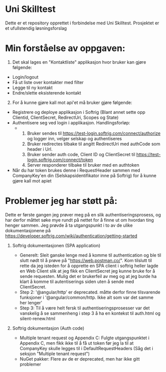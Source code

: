 # Uni Skilltest

Dette er et repository opprettet i forbindelse med Uni Skilltest. 
Prosjektet er et ufullstendig løsningsforslag

# Min forståelse av oppgaven:
1. Det skal lages en "Kontaktliste" applikasjon hvor bruker kan gjøre følgende:
- Login/logout
- Få ut liste over kontakter med filter
- Legge til ny kontakt
- Endre/slette eksisterende kontakt

2. For å kunne gjøre kall mot api'et må bruker gjøre følgende:
- Registrere og deploye applikasjon i Softrig (Blant annet sette opp Clientid, ClientSecret, RedirectUri, Scopes og State)
- Authentisere seg ved login i applikasjon. Handlingsforløp:
  - 1. Bruker sendes til https://test-login.softrig.com/connect/authorize og logger inn, velger selskap og authentiseres
    2. Bruker redirectes tilbake til angitt RedirectUri med authCode som header i Url.
    3. Bruker sender auth code, Client ID og ClientSecret til https://test-login.softrig.com/connect/token
    4. Server responderer tilbake til bruker med en authtoken
- Når du har token brukes denne i RequestHeader sammen med CompanyKey'en din (Selskapsidentifikator inne på Softrig) for å kunne gjøre kall mot apiet


# Problemer jeg har støtt på:

Dette er første gangen jeg prøver meg på en slik authentiseringsprosess, og har derfor måttet søke mye rundt på nettet for å finne ut om hvordan ting henger sammen.
Jeg prøvde å ta utgangspunkt i to av de ulike dokumentasjonene på https://developer.softrig.com/wiki/authentication/getting-started

1. Softrig dokumentasjonen (SPA application)
   - Generelt: Sleit ganske lenge med å komme til authentication og ble til slutt nødt til å prøve på "https://web.postman.co/". Kom tilslutt til rette da jeg isteden for å opprette en SPA client i softrig heller lagde en Web Client slik at jeg fikk en ClientSecret jeg kunne bruke for å sende requesten. Mulig det er brukerfeil av meg og at jeg burde ha klart å komme til autentiserings siden uten å sende med ClientSecret. 
   - Step 2: '@angular/http' er deprecated. måtte derfor finne tilsvarende funksjoner i '@angular/common/http. Ikke alt som var det samme her lenger'
   - Step 3: Til å være helt fersk til authentiseringsprosesser var det vanskelig å se sammenheng i step 3 å ha en kontekst til auth.html og silent-renew.html

2. Softrig dokumentasjon (Auth code)
   - Multiple tenant request og Appendix C: Fulgte utgangspunktet i Appendix C, men fikk ikke til å få ut token før jeg la til at CompanyKey skulle legges til i DefaultRequestHeaders (Såg det i seksjon "Multiple tenant request")
   - NuGet pakker: Flere av de er deprecated, men har ikke gitt problemer
 
 
